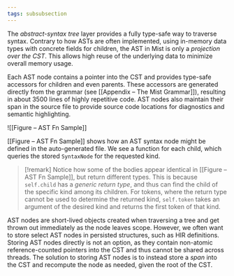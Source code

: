 ```yaml
---
tags: subsubsection
---
```


The _abstract-syntax tree_ layer provides a fully type-safe way to traverse syntax. Contrary to how ASTs are often implemented, using in-memory data types with concrete fields for children, the AST in Mist is only a _projection over the CST_. This allows high reuse of the underlying data to minimize overall memory usage.

Each AST node contains a pointer into the CST and provides type-safe accessors for children and even parents. These accessors are generated directly from the grammar (see [[Appendix – The Mist Grammar]]), resulting in about 3500 lines of highly repetitive code. AST nodes also maintain their span in the source file to provide source code locations for diagnostics and semantic highlighting.

![[Figure – AST Fn Sample]]

[[Figure – AST Fn Sample]] shows how an AST syntax node might be defined in the auto-generated file. We see a function for each child, which queries the stored `SyntaxNode` for the requested kind.

> [!remark]
> Notice how some of the bodies appear identical in [[Figure – AST Fn Sample]], but return different types. This is because `self.child` has a _generic return type_, and thus can find the child of the specific kind among its children. For tokens, where the return type cannot be used to determine the returned kind, `self.token` takes an argument of the desired kind and returns the first token of that kind.

AST nodes are short-lived objects created when traversing a tree and get thrown out immediately as the node leaves scope. However, we often want to store select AST nodes in persisted structures, such as HIR definitions. Storing AST nodes directly is not an option, as they contain non-atomic reference-counted pointers into the CST and thus cannot be shared across threads. The solution to storing AST nodes is to instead store a _span_ into the CST and recompute the node as needed, given the root of the CST.
